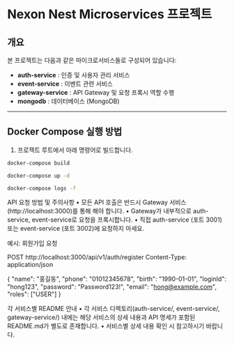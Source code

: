 # Nexon Nest Microservices 프로젝트

## 개요

본 프로젝트는 다음과 같은 마이크로서비스들로 구성되어 있습니다:

- **auth-service** : 인증 및 사용자 관리 서비스  
- **event-service** : 이벤트 관련 서비스  
- **gateway-service** : API Gateway 및 요청 프록시 역할 수행  
- **mongodb** : 데이터베이스 (MongoDB)  

---

## Docker Compose 실행 방법

1. 프로젝트 루트에서 아래 명령어로 빌드합니다.

```bash
docker-compose build

docker-compose up -d

docker-compose logs -f
```


API 요청 방법 및 주의사항
	•	모든 API 호출은 반드시 Gateway 서비스 (http://localhost:3000)를 통해 해야 합니다.
	•	Gateway가 내부적으로 auth-service, event-service로 요청을 프록시합니다.
	•	직접 auth-service (포트 3001) 또는 event-service (포트 3002)에 요청하지 마세요.

예시: 회원가입 요청

POST http://localhost:3000/api/v1/auth/register
Content-Type: application/json

{
  "name": "홍길동",
  "phone": "01012345678",
  "birth": "1990-01-01",
  "loginId": "hong123",
  "password": "Password123!",
  "email": "hong@example.com",
  "roles": ["USER"]
}

각 서비스별 README 안내
	•	각 서비스 디렉토리(auth-service/, event-service/, gateway-service/) 내에는
해당 서비스의 상세 내용과 API 명세가 포함된 README.md가 별도로 존재합니다.
	•	서비스별 상세 내용 확인 시 참고하시기 바랍니다.